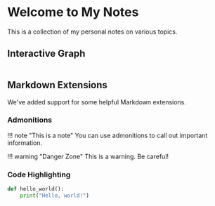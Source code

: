 # Welcome to My Notes

This is a collection of my personal notes on various topics.

## Interactive Graph

```obsidian-interactive-graph
```

## Markdown Extensions

We've added support for some helpful Markdown extensions.

### Admonitions

!!! note "This is a note"
    You can use admonitions to call out important information.

!!! warning "Danger Zone"
    This is a warning. Be careful!

### Code Highlighting

```python
def hello_world():
    print("Hello, world!")
```